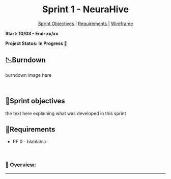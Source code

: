 <h1 align="center"> Sprint 1 - NeuraHive </h1>
<p align="center">
  <a href="#objetivo">Sprint Objectives </a> |
  <a href="#objetivo">Requirements </a> |
  <a href="#objetivo">Wireframe </a>
</p>

**Start: 10/03  - End: xx/xx**

**Project Status: In Progress 🚧**
<br>

## 📉Burndown


burndown image here

</br>

<span id="objetivo">
  
## 📌Sprint objectives
the text here explaining what was developed in this sprint

 ## 📜Requirements

 - RF 0 - blablabla
 
<br>

### 🎥 Overview:
<div align="center">
  
  ---
  
</div>
